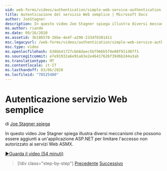 ```yaml
---
uid: web-forms/videos/authentication/simple-web-service-authentication
title: Autenticazione del servizio Web semplice | Microsoft Docs
author: JoeStagner
description: In questo video Joe Stagner spiega illustra diversi meccanismi che possono essere aggiunti a un'applicazione ASP.NET per limitare l'accesso non autorizzato ai servizi Web ASMX...
ms.author: riande
ms.date: 09/16/2010
ms.assetid: 3b186578-16be-4e4f-a296-233df0381411
msc.legacyurl: /web-forms/videos/authentication/simple-web-service-authentication
msc.type: video
ms.openlocfilehash: b38bb41727cbb8daec5bf966b5f0e08f911d6ff1
ms.sourcegitcommit: e7e91932a6e91a63e2e46417626f39d6b244a3ab
ms.translationtype: MT
ms.contentlocale: it-IT
ms.lasthandoff: 03/06/2020
ms.locfileid: "78525480"
---
```

# <a name="simple-web-service-authentication"></a>Autenticazione servizio Web semplice

di [Joe Stagner spiega](https://github.com/JoeStagner)

In questo video Joe Stagner spiega illustra diversi meccanismi che possono essere aggiunti a un'applicazione ASP.NET per limitare l'accesso non autorizzato ai servizi Web ASMX.

[&#9654;Guarda il video (54 minuti)](https://channel9.msdn.com/Blogs/ASP-NET-Site-Videos/simple-web-service-authentication)

> [!div class="step-by-step"]
> [Precedente](implement-the-registration-verification-pattern.md)
> [Successivo](creating-inactive-users.md)

